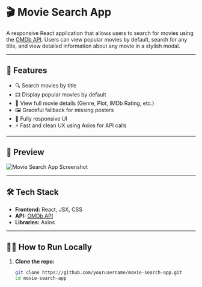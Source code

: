 # 🎬 Movie Search App

A responsive React application that allows users to search for movies using the [OMDb API](https://www.omdbapi.com/). Users can view popular movies by default, search for any title, and view detailed information about any movie in a stylish modal.

---

## 🚀 Features

- 🔍 Search movies by title
- 🎞️ Display popular movies by default
- 📄 View full movie details (Genre, Plot, IMDb Rating, etc.)
- 🖼️ Graceful fallback for missing posters
- 📱 Fully responsive UI
- ⚡ Fast and clean UX using Axios for API calls

---

## 📸 Preview

![Movie Search App Screenshot](https://via.placeholder.com/1000x500.png?text=App+Screenshot)

---

## 🛠️ Tech Stack

- **Frontend:** React, JSX, CSS
- **API:** [OMDb API](https://www.omdbapi.com/)
- **Libraries:** Axios

---

## 🧑‍💻 How to Run Locally

1. **Clone the repo:**

   ```bash
   git clone https://github.com/yourusername/movie-search-app.git
   cd movie-search-app
